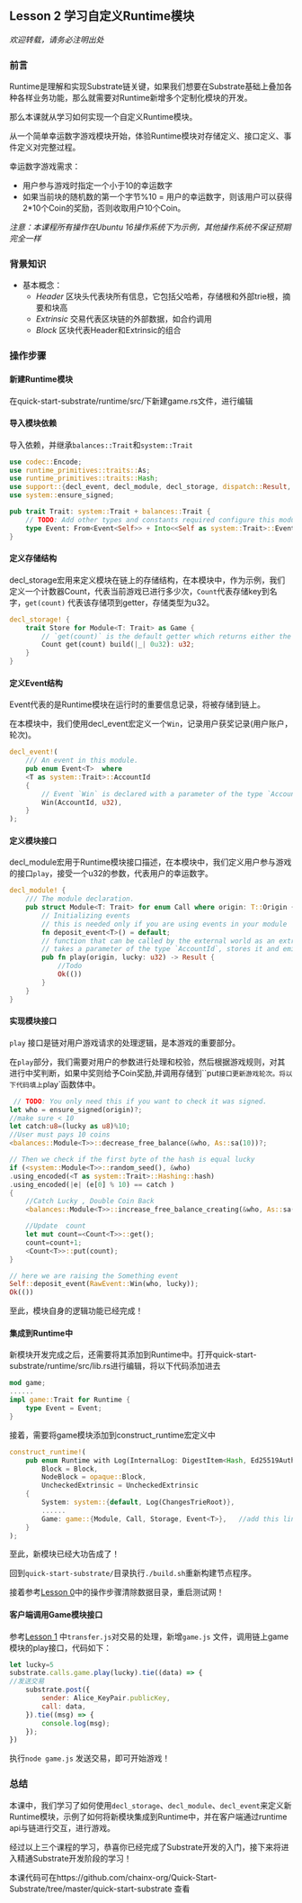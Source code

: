 ## Lesson 2 学习自定义Runtime模块

*欢迎转载，请务必注明出处*

### 前言

Runtime是理解和实现Substrate链关键，如果我们想要在Substrate基础上叠加各种各样业务功能，那么就需要对Runtime新增多个定制化模块的开发。

那么本课就从学习如何实现一个自定义Runtime模块。

从一个简单幸运数字游戏模块开始，体验Runtime模块对存储定义、接口定义、事件定义对完整过程。

幸运数字游戏需求：

- 用户参与游戏时指定一个小于10的幸运数字
- 如果当前块的随机数的第一个字节%10 = 用户的幸运数字，则该用户可以获得2*10个Coin的奖励，否则收取用户10个Coin。



*注意：本课程所有操作在Ubuntu 16操作系统下为示例，其他操作系统不保证预期完全一样*

### 背景知识

- 基本概念：
  - *Header* 区块头代表块所有信息，它包括父哈希，存储根和外部trie根，摘要和块高
  - *Extrinsic* 交易代表区块链的外部数据，如合约调用
  - *Block*  区块代表Header和Extrinsic的组合

### 操作步骤

#### 新建Runtime模块

在quick-start-substrate/runtime/src/下新建game.rs文件，进行编辑

#### 导入模块依赖

导入依赖，并继承`balances::Trait`和`system::Trait`

```rust
use codec::Encode;
use runtime_primitives::traits::As;
use runtime_primitives::traits::Hash;
use support::{decl_event, decl_module, decl_storage, dispatch::Result, StorageValue};
use system::ensure_signed;

pub trait Trait: system::Trait + balances::Trait {
    // TODO: Add other types and constants required configure this module.
    type Event: From<Event<Self>> + Into<<Self as system::Trait>::Event>;
}
```

#### 定义存储结构

 decl_storage宏用来定义模块在链上的存储结构，在本模块中，作为示例，我们定义一个计数器Count，代表当前游戏已进行多少次，`Count`代表存储key到名字，`get(count)` 代表该存储项到getter，存储类型为u32。

```rust
decl_storage! {
    trait Store for Module<T: Trait> as Game {
        // `get(count)` is the default getter which returns either the stored `u32`
        Count get(count) build(|_| 0u32): u32;
    }
}
```

#### 定义Event结构

Event代表的是Runtime模块在运行时的重要信息记录，将被存储到链上。

在本模块中，我们使用decl_event宏定义一个`Win`，记录用户获奖记录(用户账户，轮次)。

```rust
decl_event!(
    /// An event in this module.
    pub enum Event<T>  where
    <T as system::Trait>::AccountId
    {
        // Event `Win` is declared with a parameter of the type `AccountId` and `u32`
        Win(AccountId, u32),
    }
);
```



#### 定义模块接口

decl_module宏用于Runtime模块接口描述，在本模块中，我们定义用户参与游戏的接口`play`，接受一个u32的参数，代表用户的幸运数字。

```rust
decl_module! {
    /// The module declaration.
    pub struct Module<T: Trait> for enum Call where origin: T::Origin {
        // Initializing events
        // this is needed only if you are using events in your module
        fn deposit_event<T>() = default;
        // function that can be called by the external world as an extrinsics call
        // takes a parameter of the type `AccountId`, stores it and emits an event
        pub fn play(origin, lucky: u32) -> Result {
            //Todo
            Ok(())
        }
    }
}
```

#### 实现模块接口

`play` 接口是链对用户游戏请求的处理逻辑，是本游戏的重要部分。

在`play`部分，我们需要对用户的参数进行处理和校验，然后根据游戏规则，对其进行中奖判断，如果中奖则给予Coin奖励,并调用存储到``put`接口更新游戏轮次。将以下代码填上`play`函数体中。

```rust
 // TODO: You only need this if you want to check it was signed.
let who = ensure_signed(origin)?;
//make sure < 10
let catch:u8=(lucky as u8)%10;
//User must pays 10 coins
<balances::Module<T>>::decrease_free_balance(&who, As::sa(10))?;

// Then we check if the first byte of the hash is equal lucky
if (<system::Module<T>>::random_seed(), &who)
.using_encoded(<T as system::Trait>::Hashing::hash)
.using_encoded(|e| (e[0] % 10) == catch )
{
    //Catch Lucky , Double Coin Back
    <balances::Module<T>>::increase_free_balance_creating(&who, As::sa(20));

    //Update  count
    let mut count=<Count<T>>::get();
    count=count+1;
    <Count<T>>::put(count);
}

// here we are raising the Something event
Self::deposit_event(RawEvent::Win(who, lucky));
Ok(())
```

至此，模块自身的逻辑功能已经完成！

#### 集成到Runtime中

新模块开发完成之后，还需要将其添加到Runtime中。打开quick-start-substrate/runtime/src/lib.rs进行编辑，将以下代码添加进去

```rust
mod game;
......
impl game::Trait for Runtime {
    type Event = Event;
}
```

接着，需要将game模块添加到construct_runtime宏定义中

```rust
construct_runtime!(
	pub enum Runtime with Log(InternalLog: DigestItem<Hash, Ed25519AuthorityId>) where
		Block = Block,
		NodeBlock = opaque::Block,
		UncheckedExtrinsic = UncheckedExtrinsic
	{
		System: system::{default, Log(ChangesTrieRoot)},
		......
		Game: game::{Module, Call, Storage, Event<T>},   //add this line
	}
);
```



至此，新模块已经大功告成了！

回到`quick-start-substrate/`目录执行`./build.sh`重新构建节点程序。

接着参考[Lesson 0]((https://github.com/chainx-org/Quick-Start-Substrate/blob/master/zh/Lesson%200.md) )中的操作步骤清除数据目录，重启测试网！

#### 客户端调用Game模块接口

参考[Lesson 1]((https://github.com/chainx-org/Quick-Start-Substrate/blob/master/zh/Lesson%201.md) ) 中`transfer.js`对交易的处理，新增`game.js`  文件，调用链上game模块的play接口，代码如下：

```javascript
let lucky=5
substrate.calls.game.play(lucky).tie((data) => {
//发送交易
    substrate.post({
        sender: Alice_KeyPair.publicKey,
        call: data,
    }).tie((msg) => {
    	console.log(msg);
    });
})
```

执行`node game.js`   发送交易，即可开始游戏！

### 总结

本课中，我们学习了如何使用`decl_storage`、`decl_module`、`decl_event`来定义新Runtime模块，示例了如何将新模块集成到Runtime中，并在客户端通过runtime api与链进行交互，进行游戏。

经过以上三个课程的学习，恭喜你已经完成了Substrate开发的入门，接下来将进入精通Substrate开发阶段的学习！

本课代码可在https://github.com/chainx-org/Quick-Start-Substrate/tree/master/quick-start-substrate 查看




